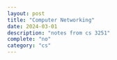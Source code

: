 ```yaml
---
layout: post
title: "Computer Networking"
date: 2024-03-01
description: "notes from cs 3251"
complete: "no"
category: "cs"
---
```



